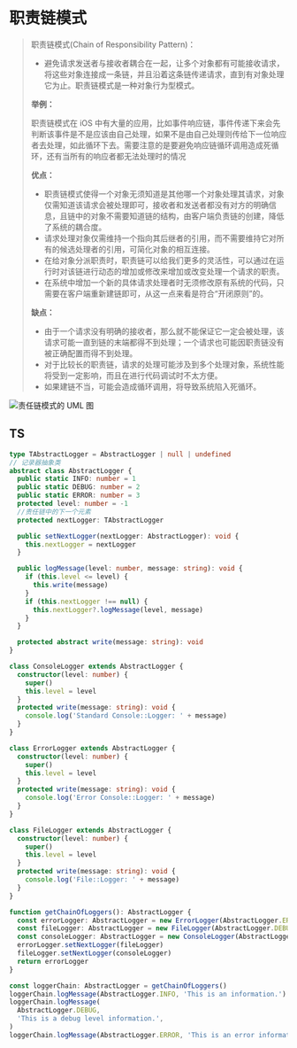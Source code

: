 # 职责链模式

> 职责链模式(Chain of Responsibility Pattern)：
>
> - 避免请求发送者与接收者耦合在一起，让多个对象都有可能接收请求，将这些对象连接成一条链，并且沿着这条链传递请求，直到有对象处理它为止。职责链模式是一种对象行为型模式。
>
> **举例：**
>
> 职责链模式在 iOS 中有大量的应用，比如事件响应链，事件传递下来会先判断该事件是不是应该由自己处理，如果不是由自己处理则传给下一位响应者去处理，如此循环下去。需要注意的是要避免响应链循环调用造成死循环，还有当所有的响应者都无法处理时的情况
>
> **优点：**
>
> - 职责链模式使得一个对象无须知道是其他哪一个对象处理其请求，对象仅需知道该请求会被处理即可，接收者和发送者都没有对方的明确信息，且链中的对象不需要知道链的结构，由客户端负责链的创建，降低了系统的耦合度。
> - 请求处理对象仅需维持一个指向其后继者的引用，而不需要维持它对所有的候选处理者的引用，可简化对象的相互连接。
> - 在给对象分派职责时，职责链可以给我们更多的灵活性，可以通过在运行时对该链进行动态的增加或修改来增加或改变处理一个请求的职责。
> - 在系统中增加一个新的具体请求处理者时无须修改原有系统的代码，只需要在客户端重新建链即可，从这一点来看是符合“开闭原则”的。
>
> **缺点：**
>
> - 由于一个请求没有明确的接收者，那么就不能保证它一定会被处理，该请求可能一直到链的末端都得不到处理；一个请求也可能因职责链没有被正确配置而得不到处理。
> - 对于比较长的职责链，请求的处理可能涉及到多个处理对象，系统性能将受到一定影响，而且在进行代码调试时不太方便。
> - 如果建链不当，可能会造成循环调用，将导致系统陷入死循环。

![责任链模式的 UML 图](https://www.runoob.com/wp-content/uploads/2014/08/2021-chain-of-responsibility.svg)

## TS

```typescript
type TAbstractLogger = AbstractLogger | null | undefined
// 记录器抽象类
abstract class AbstractLogger {
  public static INFO: number = 1
  public static DEBUG: number = 2
  public static ERROR: number = 3
  protected level: number = -1
  //责任链中的下一个元素
  protected nextLogger: TAbstractLogger

  public setNextLogger(nextLogger: AbstractLogger): void {
    this.nextLogger = nextLogger
  }

  public logMessage(level: number, message: string): void {
    if (this.level <= level) {
      this.write(message)
    }
    if (this.nextLogger !== null) {
      this.nextLogger?.logMessage(level, message)
    }
  }

  protected abstract write(message: string): void
}

class ConsoleLogger extends AbstractLogger {
  constructor(level: number) {
    super()
    this.level = level
  }
  protected write(message: string): void {
    console.log('Standard Console::Logger: ' + message)
  }
}

class ErrorLogger extends AbstractLogger {
  constructor(level: number) {
    super()
    this.level = level
  }
  protected write(message: string): void {
    console.log('Error Console::Logger: ' + message)
  }
}

class FileLogger extends AbstractLogger {
  constructor(level: number) {
    super()
    this.level = level
  }
  protected write(message: string): void {
    console.log('File::Logger: ' + message)
  }
}

function getChainOfLoggers(): AbstractLogger {
  const errorLogger: AbstractLogger = new ErrorLogger(AbstractLogger.ERROR)
  const fileLogger: AbstractLogger = new FileLogger(AbstractLogger.DEBUG)
  const consoleLogger: AbstractLogger = new ConsoleLogger(AbstractLogger.INFO)
  errorLogger.setNextLogger(fileLogger)
  fileLogger.setNextLogger(consoleLogger)
  return errorLogger
}

const loggerChain: AbstractLogger = getChainOfLoggers()
loggerChain.logMessage(AbstractLogger.INFO, 'This is an information.')
loggerChain.logMessage(
  AbstractLogger.DEBUG,
  'This is a debug level information.',
)
loggerChain.logMessage(AbstractLogger.ERROR, 'This is an error information.')
```
